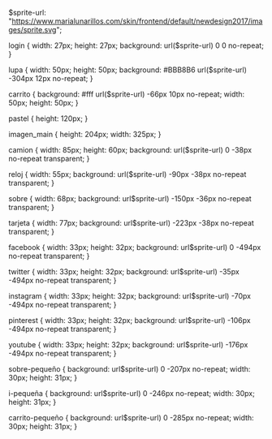 $sprite-url: "https://www.marialunarillos.com/skin/frontend/default/newdesign2017/images/sprite.svg";

login {
width: 27px;
height: 27px;
background: url($sprite-url) 0 0 no-repeat;
}

lupa {
width: 50px;
height: 50px;
background: #BBB8B6 url($sprite-url) -304px 12px no-repeat;
}

carrito {
background: #fff url($sprite-url) -66px 10px no-repeat;
width: 50px;
height: 50px;
}

pastel {
height: 120px;
}

imagen_main {
height: 204px;
width: 325px;
}

camion {
width: 85px;
height: 60px;
background: url($sprite-url) 0 -38px no-repeat transparent;
}

reloj {
width: 55px;
background: url($sprite-url) -90px -38px no-repeat transparent;
}

sobre {
width: 68px;
background: url$sprite-url) -150px -36px no-repeat transparent;
}

tarjeta {
width: 77px;
background: url$sprite-url) -223px -38px no-repeat transparent;
}

facebook {
width: 33px;
height: 32px;
background: url$sprite-url) 0 -494px no-repeat transparent;
}

twitter {
width: 33px;
height: 32px;
background: url$sprite-url) -35px -494px no-repeat transparent;
}

instagram {
width: 33px;
height: 32px;
background: url$sprite-url) -70px -494px no-repeat transparent;
}

pinterest {
width: 33px;
height: 32px;
background: url$sprite-url) -106px -494px no-repeat transparent;
}

youtube {
width: 33px;
height: 32px;
background: url$sprite-url) -176px -494px no-repeat transparent;
}

sobre-pequeño {
background: url$sprite-url) 0 -207px no-repeat;
width: 30px;
height: 31px;
}

i-pequeña {
background: url$sprite-url) 0 -246px no-repeat;
width: 30px;
height: 31px;
}

carrito-pequeño {
background: url$sprite-url) 0 -285px no-repeat;
width: 30px;
height: 31px;
}
